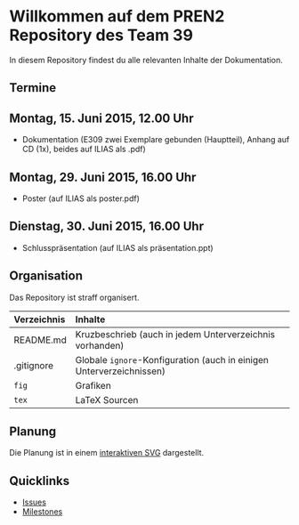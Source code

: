 # Willkommen auf dem PREN2 Repository des Team 39
In diesem Repository findest du alle relevanten Inhalte der Dokumentation.

## Termine

## Montag‚ 15. Juni 2015, 12.00 Uhr
- Dokumentation (E309 zwei Exemplare gebunden (Hauptteil), Anhang auf CD (1x), beides auf ILIAS als .pdf)

## Montag, 29. Juni 2015, 16.00 Uhr
- Poster (auf ILIAS als poster.pdf)

## Dienstag, 30. Juni 2015, 16.00 Uhr
- Schlusspräsentation (auf ILIAS als präsentation.ppt)

## Organisation
Das Repository ist straff organisert.

| Verzeichnis | Inhalte       |
|:------------|:--------------|
| README.md   | Kruzbeschrieb (auch in jedem Unterverzeichnis vorhanden)
| .gitignore  | Globale `ignore`-Konfiguration (auch in einigen Unterverzeichnissen)
| `fig`       | Grafiken      |
| `tex`       | LaTeX Sourcen |

## Planung
Die Planung ist in einem [interaktiven SVG](./fig/github/milestones.svg) dargestellt.

## Quicklinks
* [Issues](https://github.com/accefa/pren2/issues)
* [Milestones](https://github.com/accefa/pren2/milestones)
